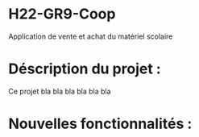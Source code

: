 # H22-GR9-Coop
Application de vente et achat du matériel scolaire 
# Déscription du projet : 
Ce projet bla bla bla 
bla bla bla 

# Nouvelles fonctionnalités : 
